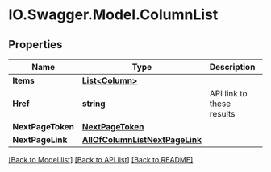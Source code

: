 # IO.Swagger.Model.ColumnList
## Properties

Name | Type | Description | Notes
------------ | ------------- | ------------- | -------------
**Items** | [**List&lt;Column&gt;**](Column.md) |  | 
**Href** | **string** | API link to these results | [optional] 
**NextPageToken** | [**NextPageToken**](NextPageToken.md) |  | [optional] 
**NextPageLink** | [**AllOfColumnListNextPageLink**](AllOfColumnListNextPageLink.md) |  | [optional] 

[[Back to Model list]](../README.md#documentation-for-models) [[Back to API list]](../README.md#documentation-for-api-endpoints) [[Back to README]](../README.md)

